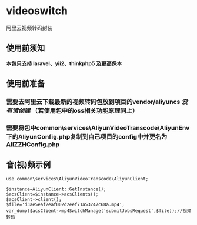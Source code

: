 # videoswitch
阿里云视频转码封装

## 使用前须知

**本包只支持 laravel、yii2、thinkphp5 及更高保本**

## 使用前准备

### 需要去阿里云下载最新的视频转码包放到项目的vendor/aliyuncs *没有请创建* （若使用包中的oss相关功能原理同上）

### 需要将包中common\services\AliyunVideoTranscode\AliyunEnv 下的AliyunConfig.php复制到自己项目的config中并更名为AliZZHConfig.php

## 音(视)频示例

```
use common\services\AliyunVideoTranscode\AliyunClient;

$instance=AliyunClient::GetInstance();
$acsClient=$instance->acsClients();
$acsClient->client();
$file='d3ae5eaf2eaf002d2eef71a53247c68a.mp4';
var_dump($acsClient->mp4SwitchManage('submitJobsRequest',$file));//视频转码
```


